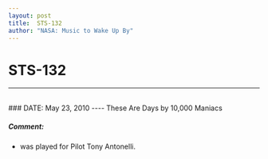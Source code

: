 ```yaml
---
layout: post
title:  STS-132
author: "NASA: Music to Wake Up By"
---
```


# STS-132
----
<br/>
### DATE: May 23, 2010
----
These Are Days by 10,000 Maniacs

##### Comment:
* was played for Pilot Tony Antonelli.
